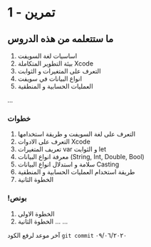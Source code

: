 
#  تمرين - 1
## ما ستتعلمه من هذه الدروس

1. اساسيات لغة السويفت 
2. بيئة التطوير المتكاملة Xcode
3. التعرف على المتغيرات و الثوابت
4. انواع البيانات في سويفت
5. العمليات الحسابية و المنطقية



...
### خطوات

1.  التعرف على لغة السويفت و طريقة استخدامها
2.  التعرف على الادوات Xcode 
3.  تعريف المتغيرات var و الثوابت let
4.  معرفة انواع البيانات (String, Int, Double, Bool)
5.  سلامة و استدلال انواع البيانات Casting
6.  طريقة استخدام العمليات الحسابية و المنطقية
7. الخطوة الثانية



### !بونص 
1. الخطوة الاولى
2. الخطوة الثانية
...
...

آخر موعد لرفع الكود  `git commit` 
٠٩/٠٦/٢٠٢٠
